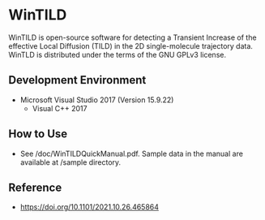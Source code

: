 # WinTILD

WinTILD is open-source software for detecting a Transient Increase of the effective Local Diffusion (TILD) in the 2D single-molecule trajectory data. WinTLD is
distributed under the terms of the GNU GPLv3 license.

## Development Environment

- Microsoft Visual Studio 2017 (Version 15.9.22)
  - Visual C++ 2017 

## How to Use

- See /doc/WinTILDQuickManual.pdf. Sample data in the manual are available at /sample directory.

## Reference

- https://doi.org/10.1101/2021.10.26.465864
